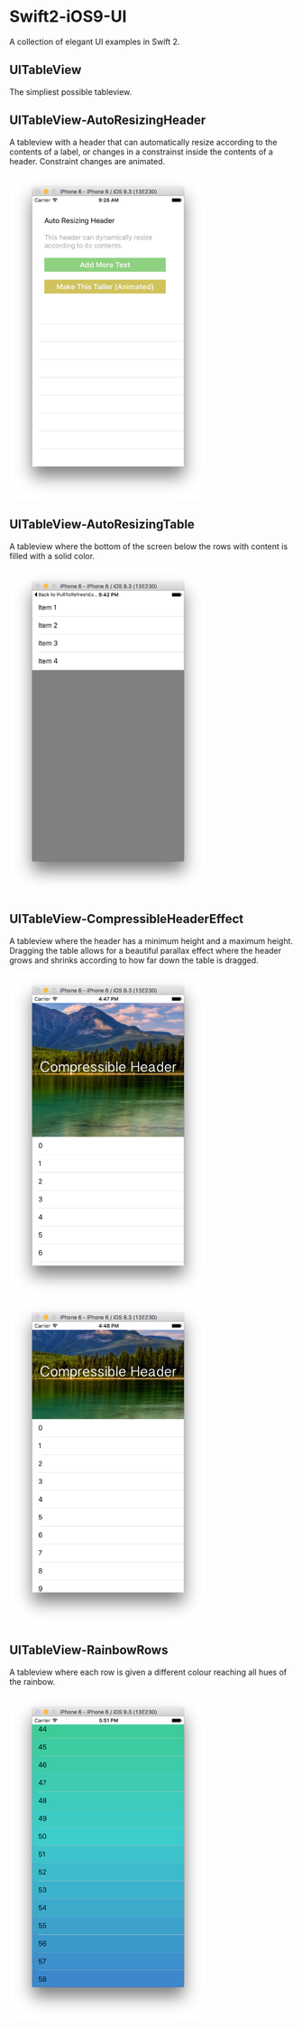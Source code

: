 # Swift2-iOS9-UI
A collection of elegant UI examples in Swift 2.

## UITableView
The simpliest possible tableview.

## UITableView-AutoResizingHeader
A tableview with a header that can automatically resize according to the contents of a label, or changes in a constrainst inside the contents of a header. Constraint changes are animated.
<p align="left">
  <img src="/_images/AutoResizingHeader.png" width="350"/>
</p>

## UITableView-AutoResizingTable
A tableview where the bottom of the screen below the rows with content is filled with a solid color.
<p align="left">
  <img src="/_images/AutoResizingTable.png" width="350"/>
</p>

## UITableView-CompressibleHeaderEffect
A tableview where the header has a minimum height and a maximum height. Dragging the table allows for a beautiful parallax effect where the header grows and shrinks according to how far down the table is dragged.
<p align="left">
  <img src="/_images/CompressibleHeader.png" width="350"/>
  <img src="/_images/CompressibleHeader2.png" width="350"/>
</p>

## UITableView-RainbowRows
A tableview where each row is given a different colour reaching all hues of the rainbow.
<p align="left">
  <img src="/_images/RainbowRows.png" width="350"/>
</p>
